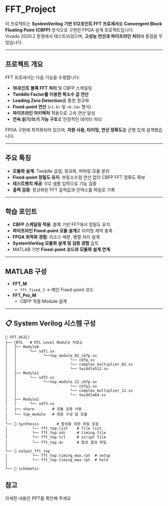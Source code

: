 # FFT_Project

이 프로젝트는 **SystemVerilog 기반 512포인트 FFT 프로세서**를 **Convergent Block Floating Point (CBFP)** 방식으로 구현한 FPGA 설계 프로젝트입니다.  
Vivado 2020.2 환경에서 테스트되었으며, **고성능 연산과 파이프라인 처리**에 중점을 두었습니다.

---

## 프로젝트 개요

FFT 프로세서는 다음 기능을 수행합니다:

- **16포인트 블록 FFT 처리** 및 CBFP 스케일링
- **Twiddle Factor를 이용한 복소수 곱 연산**
- **Leading Zero Detection**을 통한 정규화
- **Fixed-point 연산** (`<1.6>` 및 `<8.14>` 형식)
- **파이프라인 아키텍처** 적용으로 고속 연산 달성
- **연속 읽기/쓰기 가능 구조**로 안정적인 데이터 처리

FPGA 구현에 최적화되어 있으며, **자원 사용, 타이밍, 연산 정확도**를 균형 있게 설계했습니다.

---

## 주요 특징

- **모듈화 설계**: Twiddle 곱셈, 정규화, 버퍼링 모듈 분리
- **Fixed-point 정밀도 유지**: 부동소수점 연산 없이 CBFP FFT 정확도 확보
- **테스트벤치 제공**: 512 샘플 입력으로 기능 검증
- **출력 검증**: 정규화된 FFT 출력값과 인덱스를 파일로 기록

---

## 학습 포인트

- **CBFP 스케일링 적용**: 블록 기반 FFT에서 정밀도 유지
- **파이프라인 Fixed-point 모듈 설계**로 타이밍 제약 충족
- **FPGA 최적화 경험**: 리소스 배분, 병렬 처리 설계
- **SystemVerilog 모듈화 설계 및 검증 경험** 습득
- MATLAB 기반 **Fixed-point 코드와 모듈화 설계 연계**

---

## MATLAB 구성

- **FFT_M**  
  - `fft_fixed_3` → 메인 Fixed-point 코드
- **FFT_Pro_M**  
  - CBFP 적용 Module 설계

---


## 📋 System Verilog 시스템 구성

```
📁 FFT_ASIC/
├── 📁RTL   # RTL Level Module 저장소
│   ├── Module0
│   │      └── sdf1.sv
│   │            └──top_module_02_cbfp.sv
│   │                        └── cbfp.sv
│   │                        └── complex_multiplier_02.sv
│   │                        └── twiddle512.sv
│   ├── Module1
│   │      └── sdf2.sv
│   │            └──top_module_12_cbfp.sv
│   │                        └── cbfp1.sv 
│   │                        └── complex_multiplier_12.sv
│   │                        └── twiddle64.sv
│   ├── Module2
│   │      └── sdf3.sv
│   ├── share        # 모듈 공용 사용
│   └── top_module   # 최종 구성 탑 모듈
│ 
└── 📁 Synthesis        # 합성을 위한 파일 모음
│           └── fft_top.list    # file list
│           └── fft_top.sdc     # timing file
│           └── fft_top.tcl     # script file
│           └── fft_top.dc      # 합성 결과 파일
│   
└── 📁 output_fft_top   
│           └── fft_top.timing_max.rpt  # setup
│           └── fft_top.timing_max.rpt  # hold
│
└── 📁 schematic    

```
## 참고
자세한 내용은 PPT를 확인해 주세요
